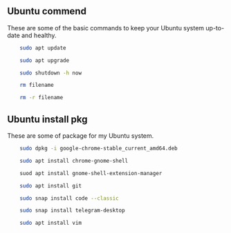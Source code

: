 ## Ubuntu commend

These are some of the basic commands to keep your Ubuntu system up-to-date and healthy.

```sh
    sudo apt update
```

```sh
    sudo apt upgrade
```

```sh
    sudo shutdown -h now
```

```sh
    rm filename
```

```sh
    rm -r filename
```

## Ubuntu install pkg

These are some of package for my Ubuntu system.

```sh
    sudo dpkg -i google-chrome-stable_current_amd64.deb
```

```sh
    sudo apt install chrome-gnome-shell
```

```sh
    suod apt install gnome-shell-extension-manager
```

```sh
    sudo apt install git
```

```sh
    sudo snap install code --classic
```

```sh
    sudo snap install telegram-desktop
```

```sh
    sudo apt install vim
```
